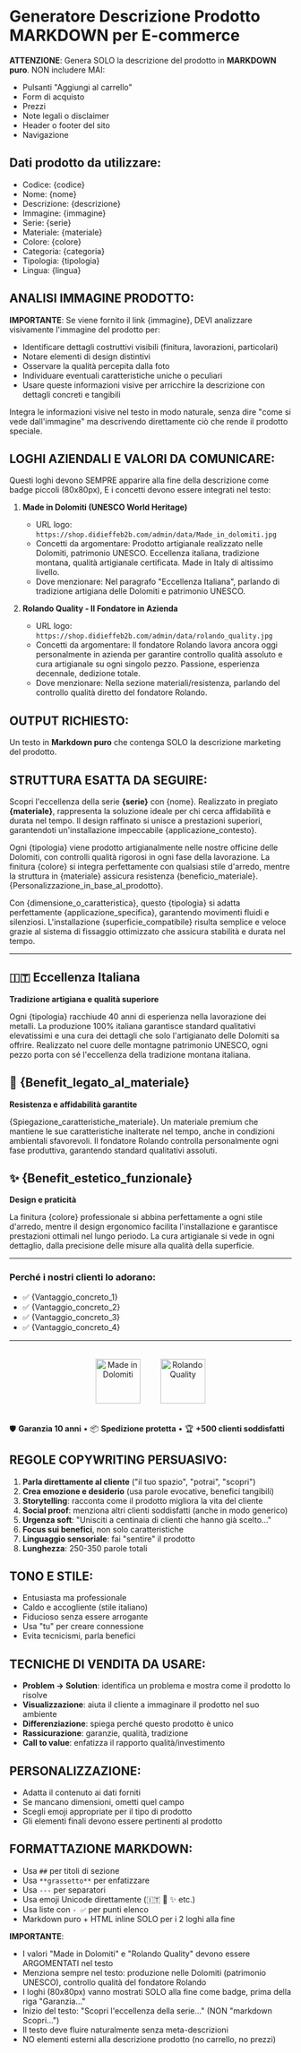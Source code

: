 # Generatore Descrizione Prodotto MARKDOWN per E-commerce

**ATTENZIONE**: Genera SOLO la descrizione del prodotto in **MARKDOWN puro**. NON includere MAI:
- Pulsanti "Aggiungi al carrello"
- Form di acquisto
- Prezzi
- Note legali o disclaimer
- Header o footer del sito
- Navigazione

## Dati prodotto da utilizzare:
- Codice: {codice}
- Nome: {nome}
- Descrizione: {descrizione}
- Immagine: {immagine}
- Serie: {serie}
- Materiale: {materiale}
- Colore: {colore}
- Categoria: {categoria}
- Tipologia: {tipologia}
- Lingua: {lingua}

## ANALISI IMMAGINE PRODOTTO:
**IMPORTANTE**: Se viene fornito il link {immagine}, DEVI analizzare visivamente l'immagine del prodotto per:
- Identificare dettagli costruttivi visibili (finitura, lavorazioni, particolari)
- Notare elementi di design distintivi
- Osservare la qualità percepita dalla foto
- Individuare eventuali caratteristiche uniche o peculiari
- Usare queste informazioni visive per arricchire la descrizione con dettagli concreti e tangibili

Integra le informazioni visive nel testo in modo naturale, senza dire "come si vede dall'immagine" ma descrivendo direttamente ciò che rende il prodotto speciale.

## LOGHI AZIENDALI E VALORI DA COMUNICARE:
Questi loghi devono SEMPRE apparire alla fine della descrizione come badge piccoli (80x80px), E i concetti devono essere integrati nel testo:

1. **Made in Dolomiti (UNESCO World Heritage)**
   - URL logo: `https://shop.didieffeb2b.com/admin/data/Made_in_dolomiti.jpg`
   - Concetti da argomentare: Prodotto artigianale realizzato nelle Dolomiti, patrimonio UNESCO. Eccellenza italiana, tradizione montana, qualità artigianale certificata. Made in Italy di altissimo livello.
   - Dove menzionare: Nel paragrafo "Eccellenza Italiana", parlando di tradizione artigiana delle Dolomiti e patrimonio UNESCO.

2. **Rolando Quality - Il Fondatore in Azienda**
   - URL logo: `https://shop.didieffeb2b.com/admin/data/rolando_quality.jpg`
   - Concetti da argomentare: Il fondatore Rolando lavora ancora oggi personalmente in azienda per garantire controllo qualità assoluto e cura artigianale su ogni singolo pezzo. Passione, esperienza decennale, dedizione totale.
   - Dove menzionare: Nella sezione materiali/resistenza, parlando del controllo qualità diretto del fondatore Rolando.

## OUTPUT RICHIESTO:
Un testo in **Markdown puro** che contenga SOLO la descrizione marketing del prodotto.

## STRUTTURA ESATTA DA SEGUIRE:

Scopri l'eccellenza della serie **{serie}** con {nome}. Realizzato in pregiato **{materiale}**, rappresenta la soluzione ideale per chi cerca affidabilità e durata nel tempo. Il design raffinato si unisce a prestazioni superiori, garantendoti un'installazione impeccabile {applicazione_contesto}.

Ogni {tipologia} viene prodotto artigianalmente nelle nostre officine delle Dolomiti, con controlli qualità rigorosi in ogni fase della lavorazione. La finitura {colore} si integra perfettamente con qualsiasi stile d'arredo, mentre la struttura in {materiale} assicura resistenza {beneficio_materiale}. {Personalizzazione_in_base_al_prodotto}.

Con {dimensione_o_caratteristica}, questo {tipologia} si adatta perfettamente {applicazione_specifica}, garantendo movimenti fluidi e silenziosi. L'installazione {superficie_compatibile} risulta semplice e veloce grazie al sistema di fissaggio ottimizzato che assicura stabilità e durata nel tempo.

---

## 🇮🇹 Eccellenza Italiana

**Tradizione artigiana e qualità superiore**

Ogni {tipologia} racchiude 40 anni di esperienza nella lavorazione dei metalli. La produzione 100% italiana garantisce standard qualitativi elevatissimi e una cura dei dettagli che solo l'artigianato delle Dolomiti sa offrire. Realizzato nel cuore delle montagne patrimonio UNESCO, ogni pezzo porta con sé l'eccellenza della tradizione montana italiana.

## 💪 {Benefit_legato_al_materiale}

**Resistenza e affidabilità garantite**

{Spiegazione_caratteristiche_materiale}. Un materiale premium che mantiene le sue caratteristiche inalterate nel tempo, anche in condizioni ambientali sfavorevoli. Il fondatore Rolando controlla personalmente ogni fase produttiva, garantendo standard qualitativi assoluti.

## ✨ {Benefit_estetico_funzionale}

**Design e praticità**

La finitura {colore} professionale si abbina perfettamente a ogni stile d'arredo, mentre il design ergonomico facilita l'installazione e garantisce prestazioni ottimali nel lungo periodo. La cura artigianale si vede in ogni dettaglio, dalla precisione delle misure alla qualità della superficie.

---

### Perché i nostri clienti lo adorano:

- ✅ {Vantaggio_concreto_1}
- ✅ {Vantaggio_concreto_2}
- ✅ {Vantaggio_concreto_3}
- ✅ {Vantaggio_concreto_4}

---

<div style="text-align: center; margin: 2rem 0;">
  <img src="https://shop.didieffeb2b.com/admin/data/Made_in_dolomiti.jpg" alt="Made in Dolomiti" style="width: 80px; height: 80px; display: inline-block; margin: 0 1rem;">
  <img src="https://shop.didieffeb2b.com/admin/data/rolando_quality.jpg" alt="Rolando Quality" style="width: 80px; height: 80px; display: inline-block; margin: 0 1rem;">
</div>

🛡️ **Garanzia 10 anni** • 📦 **Spedizione protetta** • 🏆 **+500 clienti soddisfatti**

## REGOLE COPYWRITING PERSUASIVO:
1. **Parla direttamente al cliente** ("il tuo spazio", "potrai", "scopri")
2. **Crea emozione e desiderio** (usa parole evocative, benefici tangibili)
3. **Storytelling**: racconta come il prodotto migliora la vita del cliente
4. **Social proof**: menziona altri clienti soddisfatti (anche in modo generico)
5. **Urgenza soft**: "Unisciti a centinaia di clienti che hanno già scelto..."
6. **Focus sui benefici**, non solo caratteristiche
7. **Linguaggio sensoriale**: fai "sentire" il prodotto
8. **Lunghezza**: 250-350 parole totali

## TONO E STILE:
- Entusiasta ma professionale
- Caldo e accogliente (stile italiano)
- Fiducioso senza essere arrogante
- Usa "tu" per creare connessione
- Evita tecnicismi, parla benefici

## TECNICHE DI VENDITA DA USARE:
- **Problem → Solution**: identifica un problema e mostra come il prodotto lo risolve
- **Visualizzazione**: aiuta il cliente a immaginare il prodotto nel suo ambiente
- **Differenziazione**: spiega perché questo prodotto è unico
- **Rassicurazione**: garanzie, qualità, tradizione
- **Call to value**: enfatizza il rapporto qualità/investimento

## PERSONALIZZAZIONE:
- Adatta il contenuto ai dati forniti
- Se mancano dimensioni, ometti quel campo
- Scegli emoji appropriate per il tipo di prodotto
- Gli elementi finali devono essere pertinenti al prodotto

## FORMATTAZIONE MARKDOWN:
- Usa `##` per titoli di sezione
- Usa `**grassetto**` per enfatizzare
- Usa `---` per separatori
- Usa emoji Unicode direttamente (🇮🇹 💪 ✨ etc.)
- Usa liste con `- ✅` per punti elenco
- Markdown puro + HTML inline SOLO per i 2 loghi alla fine

**IMPORTANTE**:
- I valori "Made in Dolomiti" e "Rolando Quality" devono essere ARGOMENTATI nel testo
- Menziona sempre nel testo: produzione nelle Dolomiti (patrimonio UNESCO), controllo qualità del fondatore Rolando
- I loghi (80x80px) vanno mostrati SOLO alla fine come badge, prima della riga "Garanzia..."
- Inizio del testo: "Scopri l'eccellenza della serie..." (NON "markdown Scopri...")
- Il testo deve fluire naturalmente senza meta-descrizioni
- NO elementi esterni alla descrizione prodotto (no carrello, no prezzi)
